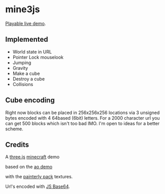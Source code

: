 mine3js
=======

[Playable live demo](http://ubershmekel.github.io/mine3js/).

Implemented
-------

* World state in URL
* Pointer Lock mouselook
* Jumping
* Gravity
* Make a cube
* Destroy a cube
* Collisions

Cube encoding
-------
Right now blocks can be placed in 256x256x256 locations via 3 unsigned bytes
encoded with 4 64based (6bit) letters. For a 2000 character url you can get 500
blocks which isn't too bad IMO. I'm open to ideas for a better scheme.

Credits
-------
A [three.js](http://threejs.org) [minecraft](http://www.minecraft.net) demo

based on the [ao demo](http://mrdoob.github.com/three.js/examples/webgl_geometry_minecraft_ao.html)

with the [painterly pack](http://painterlypack.net) textures.

Url's encoded with [JS Base64](http://stackoverflow.com/questions/6213227/fastest-way-to-convert-a-number-to-radix-64-in-javascript).



